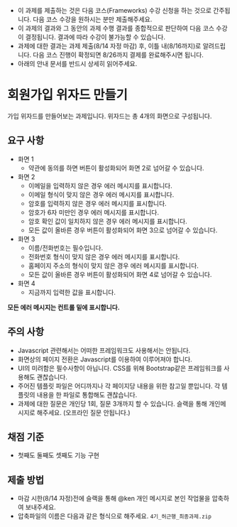- 이 과제를 제출하는 것은 다음 코스(Frameworks) 수강 신청을 하는 것으로 간주됩니다. 다음 코스 수강을 원하시는 분만 제출해주세요.
- 이 과제의 결과와 그 동안의 과제 수행 결과를 종합적으로 판단하여 다음 코스 수강이 결정됩니다. 결과에 따라 수강이 불가능할 수 있습니다.
- 과제에 대한 결과는 과제 제출(8/14 자정 마감) 후, 이틀 내(8/16까지)로 알려드립니다. 다음 코스 진행이 확정되면 8/26까지 결제를 완료해주시면 됩니다.
- 아래의 안내 문서를 반드시 상세히 읽어주세요.

# 회원가입 위자드 만들기

가입 위자드를 만들어보는 과제입니다. 위자드는 총 4개의 화면으로 구성됩니다.

## 요구 사항

- 화면 1
    - 약관에 동의를 하면 버튼이 활성화되어 화면 2로 넘어갈 수 있습니다.
- 화면 2
    - 이메일을 입력하지 않은 경우 에러 메시지를 표시합니다.
    - 이메일 형식이 맞지 않은 경우 에러 메시지를 표시합니다.
    - 암호를 입력하지 않은 경우 에러 메시지를 표시합니다.
    - 암호가 6자 미만인 경우 에러 메시지를 표시합니다.
    - 암호 확인 값이 일치하지 않은 경우 에러 메시지를 표시합니다.
    - 모든 값이 올바른 경우 버튼이 활성화되어 화면 3으로 넘어갈 수 있습니다.
- 화면 3
    - 이름/전화번호는 필수입니다.
    - 전화번호 형식이 맞지 않은 경우 에러 메시지를 표시합니다.
    - 홈페이지 주소의 형식이 맞지 않은 경우 에러 메시지를 표시합니다.
    - 모든 값이 올바른 경우 버튼이 활성화되어 화면 4로 넘어갈 수 있습니다.
- 화면 4
    - 지금까지 입력한 값을 표시합니다.

**모든 에러 메시지는 컨트롤 밑에 표시합니다.**

## 주의 사항

- Javascript 관련해서는 어떠한 프레임워크도 사용해서는 안됩니다.
- 화면상의 페이지 전환은 Javascript를 이용하여 이루어져야 합니다.
- UI의 미려함은 필수사항이 아닙니다. CSS를 위해 Bootstrap같은 프레임워크를 사용해도 괜찮습니다.
- 주어진 템플릿 파일은 어디까지나 각 페이지당 내용을 위한 참고일 뿐입니다. 각 템플릿의 내용을 한 파일로 통합해도 괜찮습니다.
- 과제에 대한 질문은 개인당 1회, 질문 3개까지 할 수 있습니다. 슬랙을 통해 개인메시지로 해주세요. (오프라인 질문 안됩니다.)

## 채점 기준

- 첫째도 둘째도 셋째도 기능 구현

## 제출 방법

- 마감 시한(8/14 자정)전에 슬랙을 통해 @ken 개인 메시지로 본인 작업물을 압축하여 보내주세요.
- 압축파일의 이름은 다음과 같은 형식으로 해주세요. `4기_허근행_최종과제.zip`
